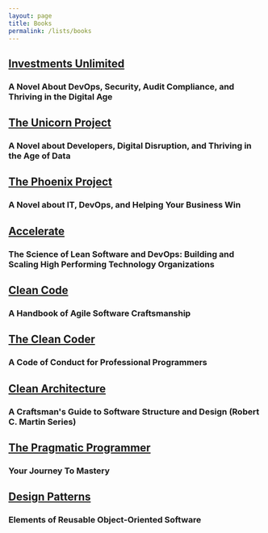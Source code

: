 ```yaml
---
layout: page
title: Books
permalink: /lists/books
---
```


## [Investments Unlimited](https://www.amazon.com/Investments-Unlimited-Compliance-Thriving-Digital/dp/1950508536/)

### A Novel About DevOps, Security, Audit Compliance, and Thriving in the Digital Age

## [The Unicorn Project](https://www.amazon.com/Unicorn-Project-Developers-Disruption-Thriving-ebook/dp/B07QT9QR41/)

### A Novel about Developers, Digital Disruption, and Thriving in the Age of Data

## [The Phoenix Project](https://www.amazon.com/Phoenix-Project-DevOps-Helping-Business-ebook/dp/B078Y98RG8/)

### A Novel about IT, DevOps, and Helping Your Business Win

## [Accelerate](https://www.amazon.com/Accelerate-Software-Performing-Technology-Organizations-ebook/dp/B07B9F83WM/)

### The Science of Lean Software and DevOps: Building and Scaling High Performing Technology Organizations

## [Clean Code](https://www.amazon.com/Clean-Code-Handbook-Software-Craftsmanship/dp/0132350882/)

### A Handbook of Agile Software Craftsmanship

## [The Clean Coder](https://www.amazon.com/Clean-Coder-Conduct-Professional-Programmers/dp/0137081073/)

### A Code of Conduct for Professional Programmers

## [Clean Architecture](https://www.amazon.com/Clean-Architecture-Craftsmans-Software-Structure-ebook/dp/B075LRM681/)

### A Craftsman's Guide to Software Structure and Design (Robert C. Martin Series)

## [The Pragmatic Programmer](https://www.amazon.com/Pragmatic-Programmer-journey-mastery-Anniversary/dp/0135957052/)

### Your Journey To Mastery

## [Design Patterns](https://www.amazon.com/Design-Patterns-Object-Oriented-Addison-Wesley-Professional-ebook/dp/B000SEIBB8)

### Elements of Reusable Object-Oriented Software
